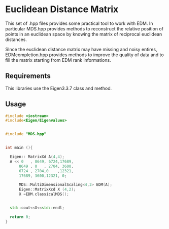# Euclidean Distance Matrix

This set of .hpp files provides some practical tool to work with EDM.
In particular MDS.hpp provides methods to reconstruct the relative position of points
in an euclidean space by knowing the matrix of reciprocal euclidean distances.

SInce the euclidean distance matrix may have missing and noisy entires,
EDMcompletion.hpp provides methods  to improve the quality of data and to fill
the matrix starting from EDM rank informations.



## Requirements

This libraries use the Eigen3.3.7 class and method. 

## Usage

```C++
#include <iostream>
#include<Eigen/Eigenvalues>


#include "MDS.hpp"


int main (){

  Eigen:: MatrixXd A(4,4);
  A << 0   , 8649, 6724,17689,
      8649 , 0   , 2704, 3600,
      6724 , 2704,0    ,12321,
      17689, 3600,12321, 0;

      MDS::MultiDimensionalScaling<4,2> EDM(A);
      Eigen::MatrixXcd X (4,2);
      X =EDM.classicalMDS();


  std::cout<<X<<std::endl;

  return 0;
}
```
